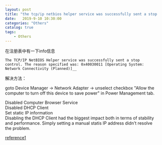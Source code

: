```yaml
---                
layout: post                
title: "the tcp/ip netbios helper service was successfully sent a stop control"                
date:   2019-9-10 10:30:00                 
categories: "Others"                
catalog: true                
tags:                 
    - Others                
---      
```


在注册表中有一下info信息

    The TCP/IP NetBIOS Helper service was successfully sent a stop control. The reason specified was: 0x40030011 [Operating System: Network Connectivity (Planned)]__

解决方法：

goto Device Manager -> Network Adapter -> unselect checkbox "Allow the computer to turn off this device to save power" in Power Management tab.   

Disabled Computer Browser Service   
Disabled DHCP Client   
Set static IP information   
Disabling the DHCP Client had the biggest impact both in terms of stability and performance. Simply setting a manual statis IP address didn't resolve the problem.    


[reference1](https://answers.microsoft.com/en-us/windows/forum/windows_7-networking/network-randomly-drops-the-tcpip-netbios-helper/a5e0a261-8344-45b2-af3a-75a45332a2ed)